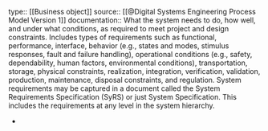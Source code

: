 type:: [[Business object]]
source:: [[@Digital Systems Engineering Process Model Version 1]]
documentation:: What the system needs to do, how well, and under what conditions, as required to meet project and design constraints. Includes types of requirements such as functional, performance, interface, behavior (e.g., states and modes, stimulus responses, fault and failure handling), operational conditions (e.g., safety, dependability, human factors, environmental conditions), transportation, storage, physical constraints, realization, integration, verification, validation, production, maintenance, disposal constraints, and regulation. System requirements may be captured in a document called the System Requirements Specification (SyRS) or just System Specification. This includes the requirements at any level in the system hierarchy.

-